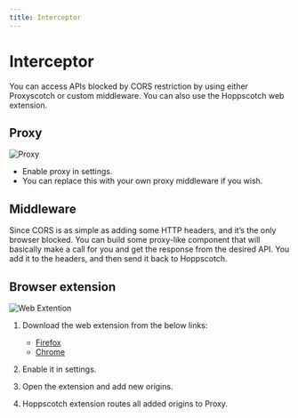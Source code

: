```yaml
---
title: Interceptor
---
```


# Interceptor

You can access APIs blocked by CORS restriction by using either Proxyscotch or custom middleware. You can also use the Hoppscotch web extension.

## Proxy

![Proxy](/features/proxy.png)

- Enable proxy in settings.
- You can replace this with your own proxy middleware if you wish.

## Middleware

Since CORS is as simple as adding some HTTP headers, and it’s the only browser blocked. You can build some proxy-like component that will basically make a call for you and get the response from the desired API. You add it to the headers, and then send it back to Hoppscotch.

## Browser extension

![Web Extention](/features/web-extension.png)

1. Download the web extension from the below links:

   - [Firefox](https://addons.mozilla.org/en-US/firefox/addon/hoppscotch)
   - [Chrome](https://chrome.google.com/webstore/detail/hoppscotch-browser-extens/amknoiejhlmhancpahfcfcfhllgkpbld?hl=en)

2. Enable it in settings.
3. Open the extension and add new origins.
4. Hoppscotch extension routes all added origins to Proxy.
